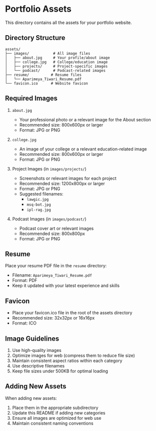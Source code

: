 # Portfolio Assets

This directory contains all the assets for your portfolio website.

## Directory Structure

```
assets/
├── images/           # All image files
│   ├── about.jpg     # Your profile/about image
│   ├── college.jpg   # College/education image
│   ├── projects/     # Project-specific images
│   └── podcast/      # Podcast-related images
├── resume/          # Resume files
│   └── Aparimeya_Tiwari_Resume.pdf
└── favicon.ico      # Website favicon
```

## Required Images

1. `about.jpg`
   - Your professional photo or a relevant image for the About section
   - Recommended size: 800x600px or larger
   - Format: JPG or PNG

2. `college.jpg`
   - An image of your college or a relevant education-related image
   - Recommended size: 800x600px or larger
   - Format: JPG or PNG

3. Project Images (in `images/projects/`)
   - Screenshots or relevant images for each project
   - Recommended size: 1200x800px or larger
   - Format: JPG or PNG
   - Suggested filenames:
     - `lawgic.jpg`
     - `msq-bot.jpg`
     - `ipl-rag.jpg`

4. Podcast Images (in `images/podcast/`)
   - Podcast cover art or relevant images
   - Recommended size: 800x800px
   - Format: JPG or PNG

## Resume

Place your resume PDF file in the `resume` directory:
- Filename: `Aparimeya_Tiwari_Resume.pdf`
- Format: PDF
- Keep it updated with your latest experience and skills

## Favicon

- Place your favicon.ico file in the root of the assets directory
- Recommended size: 32x32px or 16x16px
- Format: ICO

## Image Guidelines

1. Use high-quality images
2. Optimize images for web (compress them to reduce file size)
3. Maintain consistent aspect ratios within each category
4. Use descriptive filenames
5. Keep file sizes under 500KB for optimal loading

## Adding New Assets

When adding new assets:
1. Place them in the appropriate subdirectory
2. Update this README if adding new categories
3. Ensure all images are optimized for web use
4. Maintain consistent naming conventions 